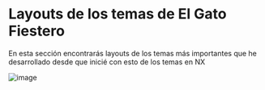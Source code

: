 # Layouts de los temas de El Gato Fiestero

En esta sección encontrarás layouts de los temas más importantes que he desarrollado desde que inicié con esto de los temas en NX


![image](https://github.com/ElGatoFiestero/TutorialTemasNintendoSwitch/assets/159089859/81e9492f-929d-41f8-a1c1-10c9fe6274c0)
